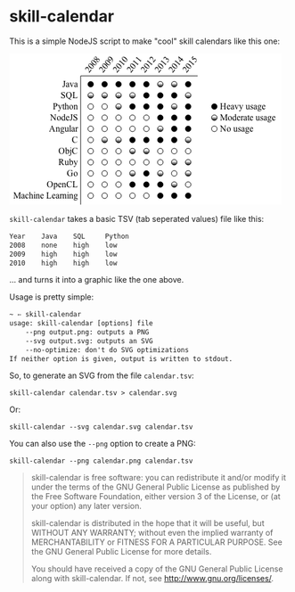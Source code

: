 # skill-calendar

This is a simple NodeJS script to make "cool" skill calendars like this one:

![a skill calendar](https://raw.githubusercontent.com/RyanMarcus/skill-calendar/master/example.png)

`skill-calendar` takes a basic TSV (tab seperated values) file like this:

    Year	Java	SQL		Python
    2008	none	high	low
    2009 	high	high	low
    2010 	high	high	low

... and turns it into a graphic like the one above.

Usage is pretty simple:

    ~ ➳ skill-calendar 
    usage: skill-calendar [options] file
    	--png output.png: outputs a PNG
    	--svg output.svg: outputs an SVG
    	--no-optimize: don't do SVG optimizations
    If neither option is given, output is written to stdout.
    
So, to generate an SVG from the file `calendar.tsv`:

    skill-calendar calendar.tsv > calendar.svg
    
Or:

    skill-calendar --svg calendar.svg calendar.tsv
    
You can also use the `--png` option to create a PNG:

    skill-calendar --png calendar.png calendar.tsv
    


> skill-calendar is free software: you can redistribute it and/or modify
> it under the terms of the GNU General Public License as published by
> the Free Software Foundation, either version 3 of the License, or
> (at your option) any later version.
>  
> skill-calendar is distributed in the hope that it will be useful,
> but WITHOUT ANY WARRANTY; without even the implied warranty of
> MERCHANTABILITY or FITNESS FOR A PARTICULAR PURPOSE.	 See the
> GNU General Public License for more details.
>  
> You should have received a copy of the GNU General Public License
> along with skill-calendar.  If not, see <http://www.gnu.org/licenses/>.
